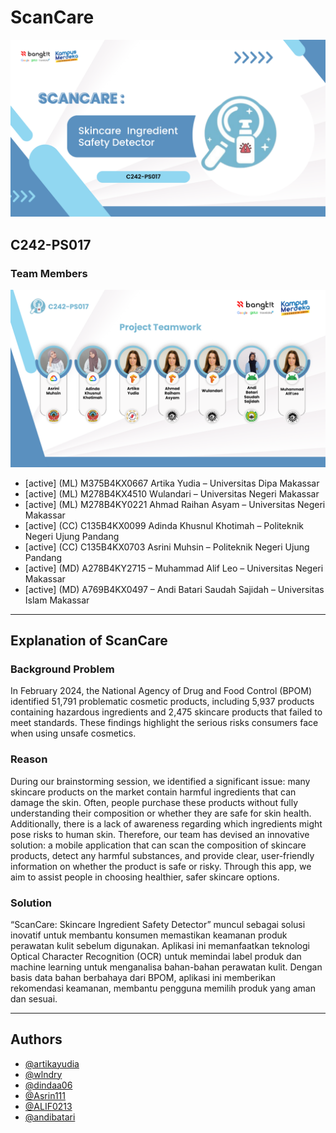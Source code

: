 # ScanCare
![Cover](https://github.com/ScanCare-Team/.github/blob/main/profile/ScanCare%20%20Skincare%20Ingredient%20Safety%20Detector%20(2).png)


## C242-PS017
### Team Members

![Member](https://github.com/ScanCare-Team/.github/blob/main/profile/member.png)

* [active] (ML) M375B4KX0667 Artika Yudia – Universitas Dipa Makassar
* [active] (ML) M278B4KX4510 Wulandari – Universitas Negeri Makassar
* [active] (ML) M278B4KY0221 Ahmad Raihan Asyam – Universitas Negeri Makassar
* [active] (CC) C135B4KX0099 Adinda Khusnul Khotimah – Politeknik Negeri Ujung Pandang
* [active] (CC) C135B4KX0703 Asrini Muhsin – Politeknik Negeri Ujung Pandang
* [active] (MD) A278B4KY2715 – Muhammad Alif Leo – Universitas Negeri Makassar
* [active] (MD) A769B4KX0497 – Andi Batari Saudah Sajidah – Universitas Islam Makassar
---

## Explanation of ScanCare
### Background Problem
In February 2024, the National Agency of Drug and Food Control (BPOM) identified 51,791 problematic cosmetic products, including 5,937 products containing hazardous ingredients and 2,475 skincare products that failed to meet standards. These findings highlight the serious risks consumers face when using unsafe cosmetics.  

### Reason

During our brainstorming session, we identified a significant issue: many skincare products on the market contain harmful ingredients that can damage the skin. Often, people purchase these products without fully understanding their composition or whether they are safe for skin health. Additionally, there is a lack of awareness regarding which ingredients might pose risks to human skin. Therefore, our team has devised an innovative solution: a mobile application that can scan the composition of skincare products, detect any harmful substances, and provide clear, user-friendly information on whether the product is safe or risky. Through this app, we aim to assist people in choosing healthier, safer skincare options.

### Solution

“ScanCare: Skincare Ingredient Safety Detector” muncul sebagai solusi inovatif untuk membantu konsumen memastikan keamanan produk perawatan kulit sebelum digunakan. Aplikasi ini memanfaatkan teknologi Optical Character Recognition (OCR) untuk memindai label produk dan machine learning untuk menganalisa bahan-bahan perawatan kulit. Dengan basis data bahan berbahaya dari BPOM, aplikasi ini memberikan rekomendasi keamanan, membantu pengguna memilih produk yang aman dan sesuai.  

---
## Authors
- [@artikayudia](https://github.com/orgs/ScanCare-Team/people/artikayudia)
- [@wlndry](https://github.com/orgs/ScanCare-Team/people/wlndry)
- [@dindaa06](https://github.com/orgs/ScanCare-Team/people/dindaa06)
- [@Asrin111](https://github.com/orgs/ScanCare-Team/people/Asrin111)
- [@ALIF0213](https://github.com/orgs/ScanCare-Team/people/ALIF0213)
- [@andibatari](https://github.com/orgs/ScanCare-Team/people/andibatari)
